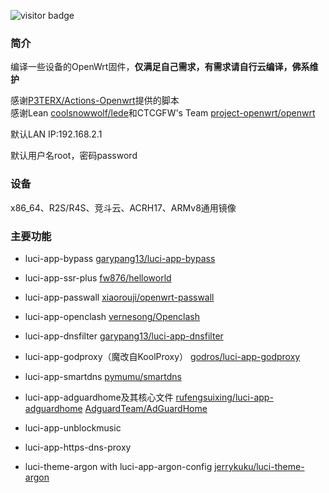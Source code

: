 ![visitor badge](https://visitor-badge.laobi.icu/badge?page_id=keyword&title=visitors)

### 简介
编译一些设备的OpenWrt固件，**仅满足自己需求，有需求请自行云编译，佛系维护**

感谢[P3TERX/Actions-Openwrt](https://github.com/P3TERX/Actions-OpenWrt)提供的脚本    
感谢Lean [coolsnowwolf/lede](https://github.com/coolsnowwolf/lede)和CTCGFW's Team [project-openwrt/openwrt](https://github.com/project-openwrt/openwrt)

默认LAN IP:192.168.2.1

默认用户名root，密码password

### 设备
x86_64、R2S/R4S、竞斗云、ACRH17、ARMv8通用镜像

### 主要功能
* luci-app-bypass [garypang13/luci-app-bypass](https://github.com/garypang13/luci-app-bypass)

* luci-app-ssr-plus [fw876/helloworld](https://github.com/fw876/helloworld)

* luci-app-passwall [xiaorouji/openwrt-passwall](https://github.com/xiaorouji/openwrt-passwall)

* luci-app-openclash [vernesong/Openclash](https://github.com/vernesong/OpenClash)

* luci-app-dnsfilter [garypang13/luci-app-dnsfilter](https://github.com/garypang13/luci-app-dnsfilter)

* luci-app-godproxy（魔改自KoolProxy） [godros/luci-app-godproxy](https://github.com/godros/luci-app-godproxy)

* luci-app-smartdns [pymumu/smartdns](https://github.com/pymumu/smartdns)

* luci-app-adguardhome及其核心文件 [rufengsuixing/luci-app-adguardhome](https://github.com/rufengsuixing/luci-app-adguardhome) [AdguardTeam/AdGuardHome](https://github.com/AdguardTeam/AdGuardHome)

* luci-app-unblockmusic

* luci-app-https-dns-proxy

* luci-theme-argon with luci-app-argon-config [jerrykuku/luci-theme-argon](https://github.com/jerrykuku/luci-theme-argon)
